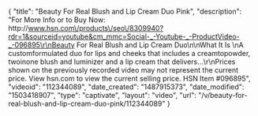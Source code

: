 {
    "title": "Beauty For Real Blush and Lip Cream Duo  Pink",
    "description": "For More Info or to Buy Now: http:\/\/www.hsn.com\/products\/seo\/8309940?rdr=1&sourceid=youtube&cm_mmc=Social-_-Youtube-_-ProductVideo-_-096895\r\nBeauty For Real Blush and Lip Cream Duo\n\nWhat It Is \nA customformulated duo for lips and cheeks that includes a creamtopowder, twoinone blush and luminizer and a lip cream that delivers...\r\nPrices shown on the previously recorded video may not represent the current price.  View hsn.com to view the current selling price. HSN Item #096895",
    "videoid": "112344089",
    "date_created": "1487915373",
    "date_modified": "1503418907",
    "type": "captivate",
    "layout": "video",
    "url": "\/v\/beauty-for-real-blush-and-lip-cream-duo-pink\/112344089"
}